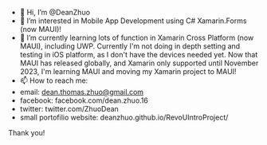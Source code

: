 - 👋 Hi, I’m @DeanZhuo
- 👀 I’m interested in Mobile App Development using C# Xamarin.Forms (now MAUI)!
- 🌱 I’m currently learning lots of function in Xamarin Cross Platform (now MAUI), including UWP. 
Currently I'm not doing in depth setting and testing in iOS platform, as I don't have the devices needed yet.
Now that MAUI has released globally, and Xamarin only supported until November 2023, I'm learning MAUI and moving my Xamarin project to MAUI!
- 📫 How to reach me:
- email: dean.thomas.zhuo@gmail.com
- facebook: facebook.com/dean.zhuo.16
- twitter: twitter.com/ZhuoDean
- small portofilio website: deanzhuo.github.io/RevoUIntroProject/

Thank you!
